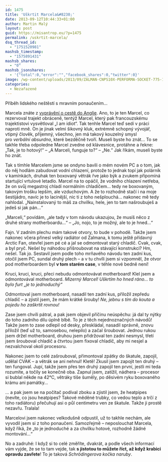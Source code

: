 ```yaml
---
id: 1475
title: 'Uškrtit Marcela&#8230;'
date: 2013-09-12T10:44:33+01:00
author: Martin Malý
layout: post
guid: https://misantrop.eu/?p=1475
permalink: /uskrtit-marcela/
dsq_thread_id:
  - "1751520981"
mashsb_timestamp:
  - "1575891431"
mashsb_shares:
  - "0"
mashsb_jsonshares:
  - '{"total":0,"error":"","facebook_shares":0,"twitter":0}'
image: /wp-content/uploads/2013/09/ZALMAN-CNPS10X-PERFORMA-SOCKET-775-1156-1366-754-939-940-AM2-AM2-AM3.jpg
categories:
  - Nezařazené
---
```

Příběh lidského neštěstí s mravním ponaučením&#8230;

<!--more-->

Marcela znáte z [vyprávění o cestě do Anglie](https://misantrop.eu/osm-lidi-v-minibusu-o-medvedovi-nemluve/). Ano, to je ten Marcel, co rezervoval trajekt obráceně, tentýž Marcel, který pak francouzskému trajektistovi vysvětloval &#8222;I am idiot&#8220;. Tak tenhle Marcel teď sedí v práci naproti mně. On je jinak velmi šikovný kluk, extrémně schopný vývojář, vtipný člověk, příjemný, všechno, jen má takový kouzelný smysl pro _verbální absurdno_, které bezděčně tvoří. Museli byste ho znát&#8230; To se takhle třeba odpoledne Marcel zvedne od klávesnice, protáhne a řekne: &#8222;Tak, je to hotový!&#8220; &#8211; &#8222;A Marceli, funguje to?&#8220; &#8211; &#8222;Ne.&#8220; Jak říkám, museli byste ho znát.

Tak s tímhle Marcelem jsme se ondyno bavili o mém novém PC a o tom, jak do něj hodlám zabudovat vodní chlazení, protože to jednak topí jak polárník v kamínkách, druhak ten boxovaný větrák řve jako býk a zvukem připomíná startující vrtulové letadlo. Marcel na to opáčil, že vodního chlazení netřeba, že on svůj megastroj chladí normálním chladičem&#8230; tedy ne boxovaným, takovým trošku lepším, ale vzduchovým. A že to rozhodně stačí i na moje šestijádro, navíc je to lacinější, nic ti z toho nešplouchá&#8230; nakonec mě tedy nahlodal. &#8222;Nainstalovaný to máš za chvilku, hele, jen to tam našroubuješ a jedeš si jak pán&#8230;&#8220;

&#8222;Marceli,&#8220; povídám, &#8222;ale tady v tom návodu ukazujou, že musíš něco z druhé strany motherboardu&#8230;&#8220; &#8211; &#8222;Jo, nojo, to je možný, ale to je hned&#8230;&#8220;

Fajn. V zadním plechu mám takové otvory, to bude v pohodě. Takže jsem nakonec včera přinesl velký radiátor od Zalmana, k tomu ještě přídavný Arctic Fan, otevřel jsem pé cé a jal se odmontovat starý chladič. Cvak, cvak, a byl pryč. Nešel by náhodou přišroubovat na stávající konstrukci? Hm, nešel. Tak jo. Sestavil jsem podle toho mrňavého návodu ten zadní kus, otočil jsem PC, sundal druhý plech &#8211; a v tu chvíli jsem si vzpomněl, že otvor pod motherboardem byl **v tom starém case**, v téhle nové bedně není!

Kruci, kruci, kruci, přeci nebudu odmontovávat motherboard! Klel jsem a odmontovával motherboard. _Mizerný Marcel! Uškrtím ho hned ráno&#8230; to bylo furt &#8222;je to jednoduchý&#8220;_

Odmontoval jsem motherboard, nasadil ten zadní kus, přiložil zepředu chladič &#8211; a zjistil jsem, že mám krátké šrouby! _Ne, jebnu s tím do kouta a pojedu ho zaškrtit rovnou!_

Zase jsem chvíli pátral, a pak jsem objevil příčinu neúspěchu: já dal ty nýtky do toho zadního dílu úplně blbě. To je z těch nejednoznačných návodů! Takže jsem to zase odlepil od desky, přeskládal, nasadil správně, znovu přiložil (teď už to, samosebou, nelepilo) a začal šroubovat. Jednou rukou jsem držel motherboard, druhou jsem přidržoval ten zadní nesmysl, třetí jsem šrouboval chladič a čtvrtou jsem fixoval chladič, aby mi nesjel a nezvalchoval okolí procesoru.

Nakonec jsem to celé zašrouboval, přimontoval zpátky do škatule, zapojil, udělal CVAK &#8211; a větrák se ani nehnul! Kletě! Zkusil jsem zapojit ten druhý &#8211; ten fungoval. Jupí, takže jsem přes ten druhý zapojil ten první, jestli mi teda rozumíte, a točily se konečně oba. Zapnul jsem, zatížil, nádhera &#8211; procesor si bublal někde na 42°C, větráky tiše šuměly, po děsivém ryku boxovaného krámu ani památky&#8230;

&#8230; a pak jsem se na počítač podíval zboku a zjistil jsem, že heatpipes (nevíte, co jsou heatpipes? Takové měděné trubky, co vedou teplo a trčí z toho radiátoru) přečuhují asi o půl centimetru ven ze škatule. Takže ji prostě nezavřu. Tralala!

Marcelovi jsem nakonec velkodušně odpustil, už to takhle nechám, ale vyvodil jsem si z toho ponaučení. Samozřejmě &#8211; neposlouchat Marcela, když říká, že &#8222;to je jednoduché a za chvilku hotové, rozhodně žádné montování&#8230;&#8220;

No a zadruhé: I když si to celé změříte, dvakrát, a podle všech informací vám vyjde, že se to tam vejde, tak **s jistotou to můžete říct, až když krabici opravdu zavřete**! To je taková _Schrödingerova kočka naruby_.
